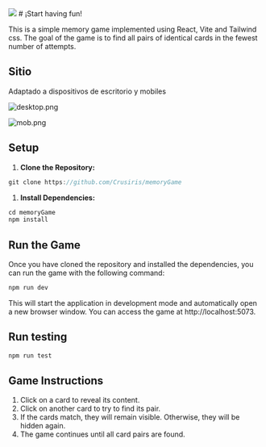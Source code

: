  <img src="./frontend/purchasingApp/public/img/readme/header.png">
# ¡Start having fun!

This is a simple memory game implemented using React, Vite and Tailwind css. The goal of the game is to find all pairs of identical cards in the fewest number of attempts.

## Sitio

Adaptado a dispositivos de escritorio y mobiles

![desktop.png](https://github.com/Crusiris/main/public/img/desktop.png)

![mob.png](https://github.com/Crusiris/main/public/img/mob.png)

## **Setup**

1. **Clone the Repository:**

```jsx
git clone https://github.com/Crusiris/memoryGame
```

1. **Install Dependencies:**

```jsx
cd memoryGame
npm install
```

## **Run the Game**

Once you have cloned the repository and installed the dependencies, you can run the game with the following command:

```jsx
npm run dev
```

This will start the application in development mode and automatically open a new browser window. You can access the game at http://localhost:5073.

## **Run testing**

```jsx
npm run test
```

## **Game Instructions**

1. Click on a card to reveal its content.
2. Click on another card to try to find its pair.
3. If the cards match, they will remain visible. Otherwise, they will be hidden again.
4. The game continues until all card pairs are found.